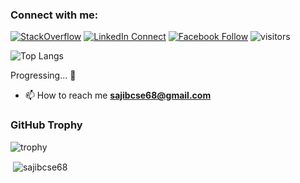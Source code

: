 <h3 align="left">Connect with me:</h3>

[![StackOverflow](https://img.shields.io/badge/%20-Questions-black?color=14171A&labelColor=fff&logo=stackoverflow&logoColor=0c0d0e26)](https://stackoverflow.com/users/4133798/sajib-khan) [![LinkedIn Connect](https://img.shields.io/badge/%20-Connect-black?color=14171A&labelColor=212121&logo=linkedin&logoColor=ffffff)](https://www.linkedin.com/in/sajibkhan) [![Facebook Follow](https://img.shields.io/badge/%20-Follow-black?color=14171A&labelColor=1976d2&logo=facebook&logoColor=ffffff)](https://www.facebook.com/sajibcse68) ![visitors](https://visitor-badge.laobi.icu/badge?page_id=sajibcse68)

![Top Langs](https://github-readme-stats.vercel.app/api/top-langs/?username=sajibcse68&layout=compact)

Progressing... 🚀

- 📫 How to reach me **sajibcse68@gmail.com**

### GitHub Trophy

![trophy](https://github-profile-trophy.vercel.app/?username=sajibcse68&theme=dracula)


<p>&nbsp;<img align="center" src="https://github-readme-stats.vercel.app/api?username=sajibcse68&show_icons=true&theme=dark&locale=en" alt="sajibcse68" /></p>

<!--
**sajibcse68/sajibcse68** is a ✨ _special_ ✨ repository because its `README.md` (this file) appears on your GitHub profile.

Here are some ideas to get you started:

- 🔭 I’m currently working on ...
- 🌱 I’m currently learning ...
- 👯 I’m looking to collaborate on ...
- 🤔 I’m looking for help with ...
- 💬 Ask me about ...
- 📫 How to reach me: ...
- 😄 Pronouns: ...
- ⚡ Fun fact: ...
-->
